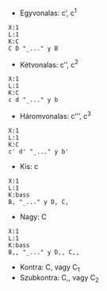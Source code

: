 - Egyvonalas: c’, c$^1$
```music-abc
X:1
L:1
K:C
C D "_..." y B
```
- Kétvonalas: c’’, c$^2$
```music-abc
X:1
L:1
K:C
c d "_..." y b
```
- Háromvonalas: c’’’, c$^3$
```music-abc
X:1
L:1
K:C
c' d' "_..." y b'
```
- Kis: c
```music-abc
X:1
L:1
K:bass
B, "_..." y D, C,
```
- Nagy: C
```music-abc
X:1
L:1
K:bass
B,, "_..." y D,, C,,
```
- Kontra: C, vagy C$_1$
- Szubkontra: C,, vagy C$_2$
